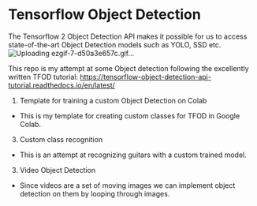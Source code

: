 # Tensorflow Object Detection
The Tensorflow 2 Object Detection API makes it possible for us to access state-of-the-art Object Detection models such as YOLO, SSD etc.
![Uploading ezgif-7-d50a3e657c.gif…]()

This repo is my attempt at some Object detection following the excellently written TFOD tutorial: 
https://tensorflow-object-detection-api-tutorial.readthedocs.io/en/latest/

1. Template for training a custom Object Detection on Colab
- This is my template for creating custom classes for TFOD in Google Colab.

3. Custom class recognition
- This is an attempt at recognizing guitars with a custom trained model.

3. Video Object Detection
- Since videos are a set of moving images we can implement object detection on them by looping through images.
